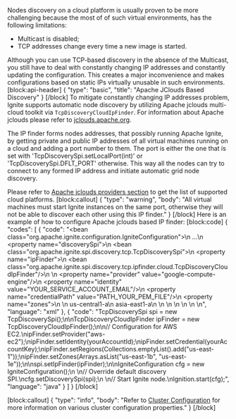 Nodes discovery on a cloud platform is usually proven to be more challenging because the most of of such virtual environments, has the following limitations:
* Multicast is disabled;
* TCP addresses change every time a new image is started.

Although you can use TCP-based discovery in the absence of the Multicast, you still have to deal with constantly changing IP addresses and constantly updating the configuration. This creates a major inconvenience and makes configurations based on static IPs virtually unusable in such environments.
[block:api-header]
{
  "type": "basic",
  "title": "Apache JClouds Based Discovery"
}
[/block]
To mitigate constantly changing IP addresses problem, Ignite supports automatic node discovery by utilizing Apache jclouds multi-cloud toolkit via `TcpDiscoveryCloudIpFinder`. 
For information about Apache jclouds please refer to [jclouds.apache.org](https://jclouds.apache.org).

The IP finder forms nodes addresses, that possibly running Apache Ignite, by getting private and public IP addresses of all virtual machines running on a cloud and adding a port number to them. The port is either the one that is set with 'TcpDiscoverySpi.setLocalPort(int)' or 'TcpDiscoverySpi.DFLT_PORT' otherwise.
This way all the nodes can try to connect to any formed IP address and initiate automatic grid node discovery.

Please refer to [Apache jclouds providers section](https://jclouds.apache.org/reference/providers/#compute) to get the list of supported cloud platforms.
[block:callout]
{
  "type": "warning",
  "body": "All virtual machines must start Ignite instances on the same port, otherwise they will not be able to discover each other using this IP finder."
}
[/block]
Here is an example of how to configure Apache jclouds based IP finder:
[block:code]
{
  "codes": [
    {
      "code": "<bean class=\"org.apache.ignite.configuration.IgniteConfiguration\">\n  ...\n  <property name=\"discoverySpi\">\n    <bean class=\"org.apache.ignite.spi.discovery.tcp.TcpDiscoverySpi\">\n      <property name=\"ipFinder\">\n        <bean class=\"org.apache.ignite.spi.discovery.tcp.ipfinder.cloud.TcpDiscoveryCloudIpFinder\"/>\n        <!-- Configuration for Google Compute Engine. -->\n        <property name=\"provider\" value=\"google-compute-engine\"/>\n        <property name=\"identity\" value=\"YOUR_SERVICE_ACCOUNT_EMAIL\"/>\n        <property name=\"credentialPath\" value=\"PATH_YOUR_PEM_FILE\"/>\n        <property name=\"zones\">\n          <list>\n            <value>us-central1-a</value>\n            <value>asia-east1-a</value>\n          </list>\n        </property>\n        </bean>\n      </property>\n    </bean>\n  </property>\n</bean>",
      "language": "xml"
    },
    {
      "code": "TcpDiscoverySpi spi = new TcpDiscoverySpi();\n\nTcpDiscoveryCloudIpFinder ipFinder = new TcpDiscoveryCloudIpFinder();\n\n// Configuration for AWS EC2.\nipFinder.setProvider(\"aws-ec2\");\nipFinder.setIdentity(yourAccountId);\nipFinder.setCredential(yourAccountKey);\nipFinder.setRegions(Collections.<String>emptyList().add(\"us-east-1\"));\nipFinder.setZones(Arrays.asList(\"us-east-1b\", \"us-east-1e\"));\n\nspi.setIpFinder(ipFinder);\n\nIgniteConfiguration cfg = new IgniteConfiguration();\n \n// Override default discovery SPI.\ncfg.setDiscoverySpi(spi);\n \n// Start Ignite node.\nIgnition.start(cfg);",
      "language": "java"
    }
  ]
}
[/block]

[block:callout]
{
  "type": "info",
  "body": "Refer to [Cluster Configuration](doc:cluster-config) for more information on various cluster configuration properties."
}
[/block]